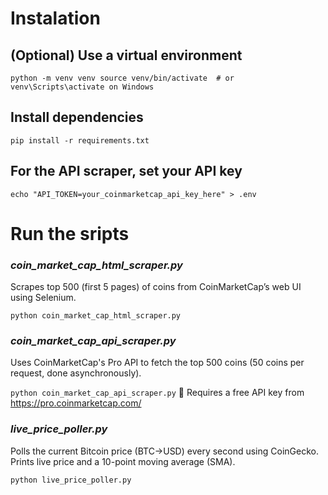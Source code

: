 # Instalation

## (Optional) Use a virtual environment
`python -m venv venv source venv/bin/activate  # or venv\Scripts\activate on Windows`

## Install dependencies
`pip install -r requirements.txt`

## For the API scraper, set your API key
`echo "API_TOKEN=your_coinmarketcap_api_key_here" > .env`


# Run the sripts
### *coin_market_cap_html_scraper.py*
Scrapes top 500 (first 5 pages) of coins from CoinMarketCap’s web UI using Selenium.

`python coin_market_cap_html_scraper.py`

### *coin_market_cap_api_scraper.py*
Uses CoinMarketCap's Pro API to fetch the top 500 coins (50 coins per request, done asynchronously).

`python coin_market_cap_api_scraper.py`
📌 Requires a free API key from https://pro.coinmarketcap.com/

### *live_price_poller.py*
Polls the current Bitcoin price (BTC→USD) every second using CoinGecko. Prints live price and a 10-point moving average (SMA).

`python live_price_poller.py`

